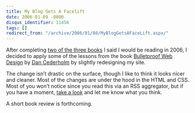 ```yaml
---
title: My Blog Gets A Facelift
date: 2006-01-09 -0800
disqus_identifier: 11456
tags: []
redirect_from: "/archive/2006/01/08/MyBlogGetsAFaceLift.aspx/"
---
```


After completing [two of the three
books](https://haacked.com/archive/2005/12/26/11370.aspx "2006 Reading List")
I said I would be reading in 2006, I decided to apply some of the
lessons from the book [Bulletproof Web
Design](http://www.amazon.com/exec/obidos/redirect?link_code=as2&path=ASIN/0321346939&tag=youvebeenhaac-20&camp=1789&creative=9325)
by [Dan Cederholm](http://simplebits.com/ "Dan Cederholm's Website") by
slightly redesigning my site.

The change isn’t drastic on the surface, though I like to think it looks
nicer and cleaner. Most of the changes are under the hood in the HTML
and CSS. Most of you won’t notice since you read this via an RSS
aggregator, but if you have a moment, [take a
look](https://haacked.com/ "My Blog") and let me know what you think.

A short book review is forthcoming.

